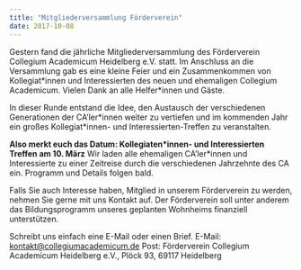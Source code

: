 ```yaml
---
title: "Mitgliederversammlung Förderverein"
date: 2017-10-08
---
```

Gestern fand die jährliche Mitgliederversammlung des Förderverein Collegium Academicum Heidelberg e.V. statt. Im Anschluss an die Versammlung gab es eine kleine Feier und ein Zusammenkommen von Kollegiat\*innen und Interessierten des neuen und ehemaligen Collegium Academicum. Vielen Dank an alle Helfer\*innen und Gäste.

In dieser Runde entstand die Idee, den Austausch der verschiedenen Generationen der CA’ler\*innen weiter zu vertiefen und im kommenden Jahr ein großes Kollegiat\*innen- und Interessierten-Treffen zu veranstalten.

__Also merkt euch das Datum: Kollegiaten\*innen- und Interessierten Treffen am 10. März__
Wir laden alle ehemaligen CA’ler\*innen und Interessierte zu einer Zeitreise durch die verschiedenen Jahrzehnte des CA ein. Programm und Details folgen bald.

Falls Sie auch Interesse haben, Mitglied in unserem Förderverein zu werden, nehmen Sie gerne mit uns Kontakt auf. Der Förderverein soll unter anderem das Bildungsprogramm unseres geplanten Wohnheims finanziell unterstützen.

Schreibt uns einfach eine E-Mail oder einen Brief.
E-Mail: [kontakt@collegiumacademicum.de](mailto:kontakt@collegiumacademicum.de)
Post: Förderverein Collegium Academicum Heidelberg e.V., Plöck 93, 69117 Heidelberg